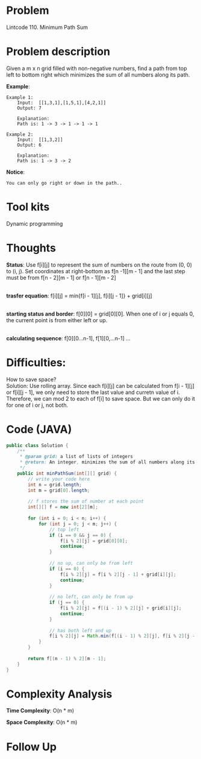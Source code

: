 # Problem
Lintcode 110. Minimum Path Sum

# Problem description
Given a m x n grid filled with non-negative numbers, find a path from top left to bottom right which minimizes the sum of all numbers along its path.



**Example**:
```
Example 1:
	Input:  [[1,3,1],[1,5,1],[4,2,1]]
	Output: 7
	
	Explanation:
	Path is: 1 -> 3 -> 1 -> 1 -> 1
```

```
Example 2:
	Input:  [[1,3,2]]
	Output: 6
	
	Explanation:  
	Path is: 1 -> 3 -> 2
```

**Notice**:
```
You can only go right or down in the path..
```
# Tool kits
Dynamic programming

# Thoughts
**Status**: Use f[i][j] to represent the sum of numbers on the route from (0, 0) to (i, j). Set coordinates at right-bottom as f[n -1][m - 1] and the last step must be from f[n - 2][m - 1] or f[n - 1][m - 2] <br/><br/>

**trasfer equation**: f[i][j] = min{f[i - 1][j], f[i][j - 1]} + grid[i][j] <br/><br/>

**starting status and border**: f[0][0] = grid[0][0]. When one of i or j equals 0, the current point is from either left or up. <br/><br/>

**calculating sequence**: f[0][0...n-1], f[1][0,...n-1] ...

# Difficulties:
How to save space? <br/> 
Solution: Use rolling array. Since each f[i][j] can be calculated from f[i - 1][j] or f[i][j - 1], we only need to store the last value and curretn value of i. Therefore, we can mod 2 to each of f[i] to save space. But we can only do it for one of i or j, not both.

# Code (JAVA)
```java
public class Solution {
    /**
     * @param grid: a list of lists of integers
     * @return: An integer, minimizes the sum of all numbers along its path
     */
    public int minPathSum(int[][] grid) {
        // write your code here
        int n = grid.length;
        int m = grid[0].length;
        
        // f stores the sum of number at each point
        int[][] f = new int[2][m];
        
        for (int i = 0; i < n; i++) {
            for (int j = 0; j < m; j++) {
                // top left
                if (i == 0 && j == 0) {
                    f[i % 2][j] = grid[0][0];
                    continue;
                }
                
                // no up, can only be from left
                if (i == 0) {
                    f[i % 2][j] = f[i % 2][j - 1] + grid[i][j];
                    continue;
                }
                
                // no left, can only be from up
                if (j == 0) {
                    f[i % 2][j] = f[(i - 1) % 2][j] + grid[i][j];
                    continue;
                }
                
                // has both left and up
                f[i % 2][j] = Math.min(f[(i - 1) % 2][j], f[i % 2][j - 1]) + grid[i][j];
            }
        }
        
        return f[(n - 1) % 2][m - 1];
    }
}
```

# Complexity Analysis
**Time Complexity**: O(n * m)

**Space Complexity**: O(n * m)

# Follow Up
